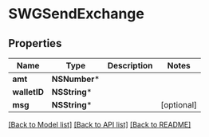 # SWGSendExchange

## Properties
Name | Type | Description | Notes
------------ | ------------- | ------------- | -------------
**amt** | **NSNumber*** |  | 
**walletID** | **NSString*** |  | 
**msg** | **NSString*** |  | [optional] 

[[Back to Model list]](../README.md#documentation-for-models) [[Back to API list]](../README.md#documentation-for-api-endpoints) [[Back to README]](../README.md)


